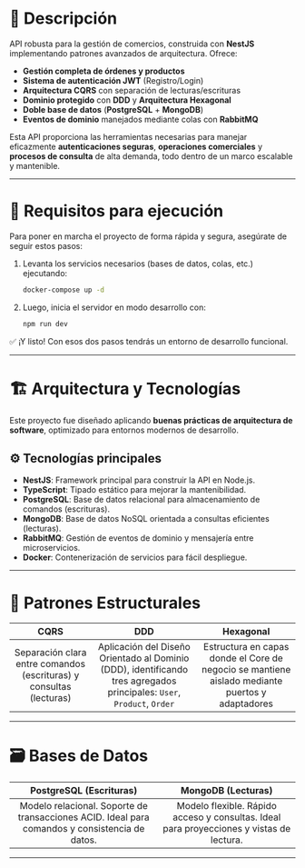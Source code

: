 # 📖 Descripción

API robusta para la gestión de comercios, construida con **NestJS** implementando patrones avanzados de arquitectura. Ofrece:

- **Gestión completa de órdenes y productos**
- **Sistema de autenticación JWT** (Registro/Login)
- **Arquitectura CQRS** con separación de lecturas/escrituras
- **Dominio protegido** con **DDD** y **Arquitectura Hexagonal**
- **Doble base de datos** (**PostgreSQL** + **MongoDB**)
- **Eventos de dominio** manejados mediante colas con **RabbitMQ**

Esta API proporciona las herramientas necesarias para manejar eficazmente **autenticaciones seguras**, **operaciones comerciales** y **procesos de consulta** de alta demanda, todo dentro de un marco escalable y mantenible.

---

# 🚀 Requisitos para ejecución

Para poner en marcha el proyecto de forma rápida y segura, asegúrate de seguir estos pasos:

1. Levanta los servicios necesarios (bases de datos, colas, etc.) ejecutando:

    ```bash
    docker-compose up -d
    ```

2. Luego, inicia el servidor en modo desarrollo con:

    ```bash
    npm run dev
    ```

✅ ¡Y listo! Con esos dos pasos tendrás un entorno de desarrollo funcional.

---

# 🏗 Arquitectura y Tecnologías

Este proyecto fue diseñado aplicando **buenas prácticas de arquitectura de software**, optimizado para entornos modernos de desarrollo.

## ⚙️ Tecnologías principales

- **NestJS**: Framework principal para construir la API en Node.js.
- **TypeScript**: Tipado estático para mejorar la mantenibilidad.
- **PostgreSQL**: Base de datos relacional para almacenamiento de comandos (escrituras).
- **MongoDB**: Base de datos NoSQL orientada a consultas eficientes (lecturas).
- **RabbitMQ**: Gestión de eventos de dominio y mensajería entre microservicios.
- **Docker**: Contenerización de servicios para fácil despliegue.

---

# 🧩 Patrones Estructurales

| **CQRS** | **DDD** | **Hexagonal** |
|:--------:|:-------:|:-------------:|
| Separación clara entre comandos (escrituras) y consultas (lecturas) | Aplicación del Diseño Orientado al Dominio (DDD), identificando tres agregados principales: `User`, `Product`, `Order` | Estructura en capas donde el Core de negocio se mantiene aislado mediante puertos y adaptadores |

---

# 🗃️ Bases de Datos

| **PostgreSQL** (Escrituras) | **MongoDB** (Lecturas) |
|:---------------------------:|:----------------------:|
| Modelo relacional. Soporte de transacciones ACID. Ideal para comandos y consistencia de datos. | Modelo flexible. Rápido acceso y consultas. Ideal para proyecciones y vistas de lectura. |

---

